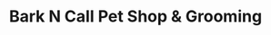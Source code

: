 ---
title: "Bark N Call Pet Shop & Grooming"
url: /winthrop-harbor/bark-n-call-pet-shop-und-grooming/
shop: Tiere
---